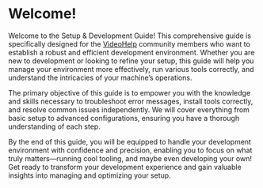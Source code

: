 # Welcome!

Welcome to the Setup & Development Guide! This comprehensive guide is specifically designed for the [VideoHelp](https://forum.videohelp.com) community members who want to establish a robust and efficient development environment. Whether you are new to development or looking to refine your setup, this guide will help you manage your environment more effectively, run various tools correctly, and understand the intricacies of your machine’s operations.

The primary objective of this guide is to empower you with the knowledge and skills necessary to troubleshoot error messages, install tools correctly, and resolve common issues independently. We will cover everything from basic setup to advanced configurations, ensuring you have a thorough understanding of each step.

By the end of this guide, you will be equipped to handle your development environment with confidence and precision, enabling you to focus on what truly matters—running cool tooling, and maybe even developing your own! Get ready to transform your development experience and gain valuable insights into managing and optimizing your setup.
